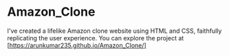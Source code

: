 # Amazon_Clone
I've created a lifelike Amazon clone website using HTML and CSS, faithfully replicating the user experience. You can explore the project at [https://arunkumar235.github.io/Amazon_Clone/]

